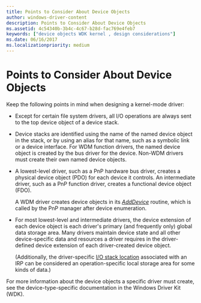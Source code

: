 ```yaml
---
title: Points to Consider About Device Objects
author: windows-driver-content
description: Points to Consider About Device Objects
ms.assetid: 4c54340b-3b4c-4c67-b28d-fac769e4feb7
keywords: ["device objects WDK kernel , design considerations"]
ms.date: 06/16/2017
ms.localizationpriority: medium
---
```


# Points to Consider About Device Objects





Keep the following points in mind when designing a kernel-mode driver:

-   Except for certain file system drivers, all I/O operations are always sent to the top device object of a device stack.

-   Device stacks are identified using the name of the named device object in the stack, or by using an alias for that name, such as a symbolic link or a device interface. For WDM function drivers, the named device object is created by the bus driver for the device. Non-WDM drivers must create their own named device objects.

-   A lowest-level driver, such as a PnP hardware bus driver, creates a physical device object (PDO) for each device it controls. An intermediate driver, such as a PnP function driver, creates a functional device object (FDO).

    A WDM driver creates device objects in its [*AddDevice*](https://msdn.microsoft.com/library/windows/hardware/ff540521) routine, which is called by the PnP manager after device enumeration.

-   For most lowest-level and intermediate drivers, the device extension of each device object is each driver's primary (and frequently only) global data storage area. Many drivers maintain device state and all other device-specific data and resources a driver requires in the driver-defined device extension of each driver-created device object.

    (Additionally, the driver-specific [I/O stack location](i-o-stack-locations.md) associated with an IRP can be considered an operation-specific local storage area for some kinds of data.)

For more information about the device objects a specific driver must create, see the device-type-specific documentation in the Windows Driver Kit (WDK).

 

 




